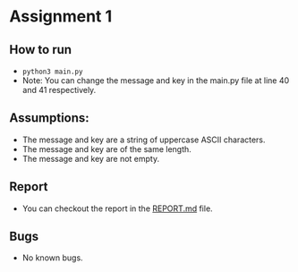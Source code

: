 # Assignment 1

## How to run
- `python3 main.py`
- Note: You can change the message and key in the main.py file at line 40 and 41 respectively.

## Assumptions:
- The message and key are a string of uppercase ASCII characters.
- The message and key are of the same length.
- The message and key are not empty.

## Report
- You can checkout the report in the [REPORT.md](REPORT.md) file.

## Bugs
- No known bugs.
